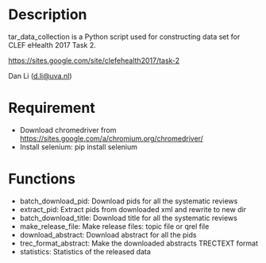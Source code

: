 # Description
tar_data_collection is a Python script used for constructing data set for CLEF eHealth 2017 Task 2.

https://sites.google.com/site/clefehealth2017/task-2

Dan Li (d.li@uva.nl)

# Requirement
- Download chromedriver from https://sites.google.com/a/chromium.org/chromedriver/
- Install selenium: pip install selenium

# Functions
- batch_download_pid: Download pids for all the systematic reviews 
- extract_pid: Extract pids from downloaded xml and rewrite to new dir 
- batch_download_title: Download title for all the systematic reviews 
- make_release_file: Make release files: topic file or qrel file 
- download_abstract: Download abstract for all the pids 
- trec_format_abstract: Make the downloaded abstracts TRECTEXT format 
- statistics: Statistics of the released data 
